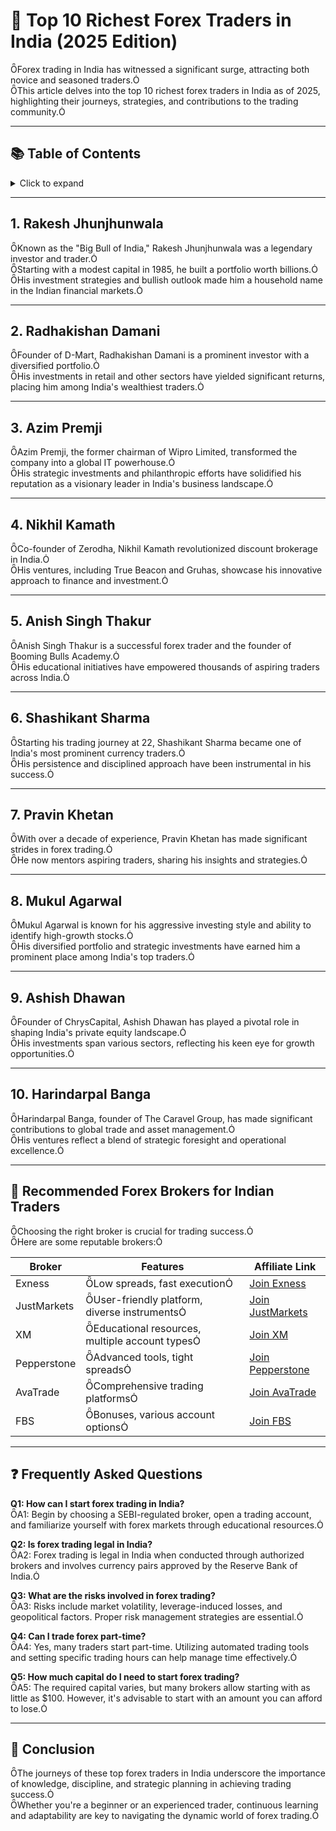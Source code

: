 # 🌟 Top 10 Richest Forex Traders in India (2025 Edition)

Forex trading in India has witnessed a significant surge, attracting both novice and seasoned traders.  
This article delves into the top 10 richest forex traders in India as of 2025, highlighting their journeys, strategies, and contributions to the trading community.

---

## 📚 Table of Contents

<details>
<summary>Click to expand</summary>

1. [Rakesh Jhunjhunwala](#1-rakesh-jhunjhunwala)  
2. [Radhakishan Damani](#2-radhakishan-damani)  
3. [Azim Premji](#3-azim-premji)  
4. [Nikhil Kamath](#4-nikhil-kamath)  
5. [Anish Singh Thakur](#5-anish-singh-thakur)  
6. [Shashikant Sharma](#6-shashikant-sharma)  
7. [Pravin Khetan](#7-pravin-khetan)  
8. [Mukul Agarwal](#8-mukul-agarwal)  
9. [Ashish Dhawan](#9-ashish-dhawan)  
10. [Harindarpal Banga](#10-harindarpal-banga)

</details>

---

## 1. Rakesh Jhunjhunwala

Known as the "Big Bull of India," Rakesh Jhunjhunwala was a legendary investor and trader.  
Starting with a modest capital in 1985, he built a portfolio worth billions.  
His investment strategies and bullish outlook made him a household name in the Indian financial markets.  

---

## 2. Radhakishan Damani

Founder of D-Mart, Radhakishan Damani is a prominent investor with a diversified portfolio.  
His investments in retail and other sectors have yielded significant returns, placing him among India's wealthiest traders.  

---

## 3. Azim Premji

Azim Premji, the former chairman of Wipro Limited, transformed the company into a global IT powerhouse.  
His strategic investments and philanthropic efforts have solidified his reputation as a visionary leader in India's business landscape.  

---

## 4. Nikhil Kamath

Co-founder of Zerodha, Nikhil Kamath revolutionized discount brokerage in India.  
His ventures, including True Beacon and Gruhas, showcase his innovative approach to finance and investment.  

---

## 5. Anish Singh Thakur

Anish Singh Thakur is a successful forex trader and the founder of Booming Bulls Academy.  
His educational initiatives have empowered thousands of aspiring traders across India.  

---

## 6. Shashikant Sharma

Starting his trading journey at 22, Shashikant Sharma became one of India's most prominent currency traders.  
His persistence and disciplined approach have been instrumental in his success.  

---

## 7. Pravin Khetan

With over a decade of experience, Pravin Khetan has made significant strides in forex trading.  
He now mentors aspiring traders, sharing his insights and strategies.  

---

## 8. Mukul Agarwal

Mukul Agarwal is known for his aggressive investing style and ability to identify high-growth stocks.  
His diversified portfolio and strategic investments have earned him a prominent place among India's top traders.  

---

## 9. Ashish Dhawan

Founder of ChrysCapital, Ashish Dhawan has played a pivotal role in shaping India's private equity landscape.  
His investments span various sectors, reflecting his keen eye for growth opportunities.  

---

## 10. Harindarpal Banga

Harindarpal Banga, founder of The Caravel Group, has made significant contributions to global trade and asset management.  
His ventures reflect a blend of strategic foresight and operational excellence.  

---

## 🤝 Recommended Forex Brokers for Indian Traders

Choosing the right broker is crucial for trading success.  
Here are some reputable brokers:

| Broker       | Features                                       | Affiliate Link |
|--------------|------------------------------------------------|----------------|
| Exness       | Low spreads, fast execution                   | [Join Exness](https://one.exnesstrack.org/a/english23) |
| JustMarkets  | User-friendly platform, diverse instruments   | [Join JustMarkets](https://one.justmarkets.link/a/79iqw0j6nj) |
| XM           | Educational resources, multiple account types | [Join XM](https://clicks.pipaffiliates.com/c?c=589901&l=en&p=0) |
| Pepperstone  | Advanced tools, tight spreads                 | [Join Pepperstone](https://trk.pepperstonepartners.com/aff_c?offer_id=367&aff_id=33954) |
| AvaTrade     | Comprehensive trading platforms               | [Join AvaTrade](https://www.avatrade.com?versionId=10301&tag=194438) |
| FBS          | Bonuses, various account options              | [Join FBS](https://fbs.partners?ibl=587836&ibp=21398815) |

---

## ❓ Frequently Asked Questions

**Q1: How can I start forex trading in India?**  
A1: Begin by choosing a SEBI-regulated broker, open a trading account, and familiarize yourself with forex markets through educational resources.

**Q2: Is forex trading legal in India?**  
A2: Forex trading is legal in India when conducted through authorized brokers and involves currency pairs approved by the Reserve Bank of India.

**Q3: What are the risks involved in forex trading?**  
A3: Risks include market volatility, leverage-induced losses, and geopolitical factors. Proper risk management strategies are essential.

**Q4: Can I trade forex part-time?**  
A4: Yes, many traders start part-time. Utilizing automated trading tools and setting specific trading hours can help manage time effectively.

**Q5: How much capital do I need to start forex trading?**  
A5: The required capital varies, but many brokers allow starting with as little as $100. However, it's advisable to start with an amount you can afford to lose.

---

## 📝 Conclusion

The journeys of these top forex traders in India underscore the importance of knowledge, discipline, and strategic planning in achieving trading success.  
Whether you're a beginner or an experienced trader, continuous learning and adaptability are key to navigating the dynamic world of forex trading.
